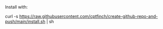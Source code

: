 Install with:

curl -s https://raw.githubusercontent.com/cptfinch/create-github-repo-and-push/main/install.sh | sh
